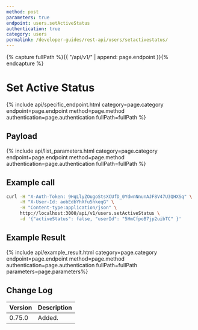```yaml
---
method: post
parameters: true
endpoint: users.setActiveStatus
authentication: true
category: users
permalink: /developer-guides/rest-api/users/setactivestatus/
---
```


{% capture fullPath %}{{ "/api/v1/" | append: page.endpoint }}{% endcapture %}

# Set Active Status

{% include api/specific_endpoint.html category=page.category endpoint=page.endpoint method=page.method authentication=page.authentication fullPath=fullPath %}

## Payload

{% include api/list_parameters.html category=page.category endpoint=page.endpoint method=page.method authentication=page.authentication fullPath=fullPath %}

## Example call

```bash
curl -H "X-Auth-Token: 9HqLlyZOugoStsXCUfD_0YdwnNnunAJF8V47U3QHXSq" \
     -H "X-User-Id: aobEdbYhXfu5hkeqG" \
     -H "Content-type:application/json" \
     http://localhost:3000/api/v1/users.setActiveStatus \
     -d '{"activeStatus": false, "userId": "5HmCfpoB7jp2uibTC" }'
```

## Example Result

{% include api/example_result.html category=page.category endpoint=page.endpoint method=page.method authentication=page.authentication fullPath=fullPath parameters=page.parameters%}

## Change Log

| Version | Description |
| :--- | :--- |
| 0.75.0 | Added. |